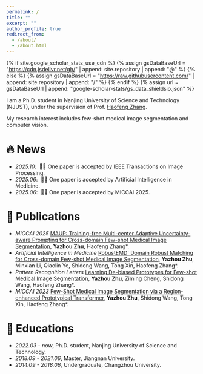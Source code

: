 ```yaml
---
permalink: /
title: ""
excerpt: ""
author_profile: true
redirect_from: 
  - /about/
  - /about.html
---
```


{% if site.google_scholar_stats_use_cdn %}
{% assign gsDataBaseUrl = "https://cdn.jsdelivr.net/gh/" | append: site.repository | append: "@" %}
{% else %}
{% assign gsDataBaseUrl = "https://raw.githubusercontent.com/" | append: site.repository | append: "/" %}
{% endif %}
{% assign url = gsDataBaseUrl | append: "google-scholar-stats/gs_data_shieldsio.json" %}

<span class='anchor' id='about-me'></span>

I am a Ph.D. student in Nanjing University of Science and Technology (NJUST), under the supervision of Prof. [Haofeng Zhang](https://scholar.google.com/citations?user=BRFfdhcAAAAJ&hl=en&oi=ao). 

My research interest includes few-shot medical image segmentation and computer vision. 



# 🔥 News
- *2025.10*: &nbsp;🎉🎉 One paper is accepted by IEEE Transactions on Image Processing.
- *2025.06*: &nbsp;🎉🎉 One paper is accepted by Artificial Intelligence in Medicine.
- *2025.06*: &nbsp;🎉🎉 One paper is accepted by MICCAI 2025. 

# 📝 Publications

- *MICCAI 2025* [MAUP: Training-free Multi-center Adaptive Uncertainty-aware Prompting for Cross-domain Few-shot Medical Image Segmentation](https://www.arxiv.org/abs/2508.03511), **Yazhou Zhu**, Haofeng Zhang*.
- *Artificial Intelligence in Medicine* [RobustEMD: Domain Robust Matching for Cross-domain Few-shot Medical Image Segmentation](https://www.sciencedirect.com/science/article/abs/pii/S0933365725001320), **Yazhou Zhu**, Minxian Li, Qiaolin Ye, Shidong Wang, Tong Xin, Haofeng Zhang*.
- *Pattern Recognition Letters* [Learning De-biased Prototypes for Few-shot Medical Image Segmentation](https://www.sciencedirect.com/science/article/abs/pii/S0167865524001417), **Yazhou Zhu**, Ziming Cheng, Shidong Wang, Haofeng Zhang*.
- *MICCAI 2023* [Few-Shot Medical Image Segmentation via a Region-enhanced Prototypical Transformer](https://arxiv.org/abs/2309.04825), **Yazhou Zhu**, Shidong Wang, Tong Xin, Haofeng Zhang*.
 




# 📖 Educations
- *2022.03 - now*, Ph.D. student, Nanjing University of Science and Technology.
- *2018.09 - 2021.06*, Master, Jiangnan University. 
- *2014.09 - 2018.06*, Undergraduate, Changzhou University. 

